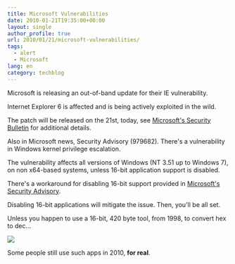 ```yaml
---
title: Microsoft Vulnerabilities
date: 2010-01-21T19:35:00+00:00
layout: single
author_profile: true
url: 2010/01/21/microsoft-vulnerabilities/
tags:
  - alert
  - Microsoft
lang: en
category: techblog
---
```

Microsoft is releasing an out-of-band update for their IE vulnerability.

Internet Explorer 6 is affected and is being actively exploited in the wild.

The patch will be released on the 21st, today, see [Microsoft's Security Bulletin](http://www.microsoft.com/technet/security/bulletin/ms10-jan.mspx) for additional details.

Also in Microsoft news, Security Advisory (979682). There's a vulnerability in Windows kernel privilege escalation.

The vulnerability affects all versions of Windows (NT 3.51 up to Windows 7), on non x64-based systems, unless 16-bit application support is disabled.

There's a workaround for disabling 16-bit support provided in [Microsoft's Security Advisory](http://www.microsoft.com/technet/security/advisory/979682.mspx).

Disabling 16-bit applications will mitigate the issue. Then, you'll be all set.

Unless you happen to use a 16-bit, 420 byte tool, from 1998, to convert hex to dec…

<div>
  <a href="http://2.bp.blogspot.com/_vaUVXcmC3OI/S1ilOBm_uNI/AAAAAAAAArU/cOtKaDx3-kM/s1600-h/h2d.png" imageanchor="1"><img border="0" src="http://2.bp.blogspot.com/_vaUVXcmC3OI/S1ilOBm_uNI/AAAAAAAAArU/cOtKaDx3-kM/s640/h2d.png" /></a>
</div>

Some people still use such apps in 2010, **for real**.